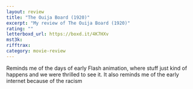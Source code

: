 ```yaml
---
layout: review
title: "The Ouija Board (1920)"
excerpt: "My review of The Ouija Board (1920)"
rating: ""
letterboxd_url: https://boxd.it/4K7HXv
mst3k:
rifftrax:
category: movie-review
---
```


Reminds me of the days of early Flash animation, where stuff just kind of happens and we were thrilled to see it. It also reminds me of the early internet because of the racism

